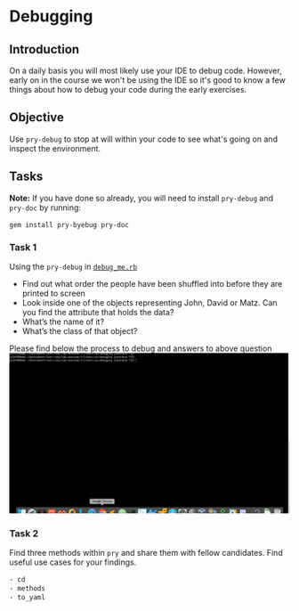 # Debugging


## Introduction

On a daily basis you will most likely use your IDE to debug code. However, early on in the course we won't be using the IDE so it's good to know a few things about how to debug your code during the early exercises.


## Objective

Use `pry-debug` to stop at will within your code to see what's going on and inspect the environment.


## Tasks

**Note:** If you have done so already, you will need to install `pry-debug` and `pry-doc` by running:

```
gem install pry-byebug pry-doc
```

### Task 1

Using the `pry-debug` in [`debug_me.rb`](debug_me.rb)

* Find out what order the people have been shuffled into before they are printed to screen
* Look inside one of the objects representing John, David or Matz. Can you find the attribute that holds the data? 
* What’s the name of it?
* What’s the class of that object?

Please find below the process to debug and answers to above question
![answer_task1](debug_task1.gif)

### Task 2

Find three methods within `pry` and share them with fellow candidates. Find useful use cases for your findings.
```
- cd 
- methods
- to_yaml
```

